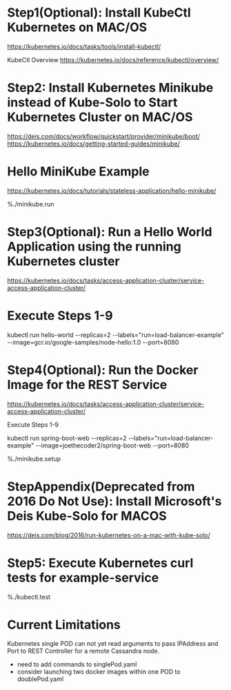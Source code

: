 # Step1(Optional): Install KubeCtl Kubernetes on MAC/OS

 https://kubernetes.io/docs/tasks/tools/install-kubectl/

 KubeCtl Overview
 https://kubernetes.io/docs/reference/kubectl/overview/



# Step2: Install Kubernetes Minikube instead of Kube-Solo to Start Kubernetes Cluster on MAC/OS

 https://deis.com/docs/workflow/quickstart/provider/minikube/boot/
 https://kubernetes.io/docs/getting-started-guides/minikube/

# Hello MiniKube Example

 https://kubernetes.io/docs/tutorials/stateless-application/hello-minikube/

 %./minikube.run


# Step3(Optional): Run a Hello World Application using the running Kubernetes cluster

 https://kubernetes.io/docs/tasks/access-application-cluster/service-access-application-cluster/

# Execute Steps 1-9

  kubectl run hello-world --replicas=2 --labels="run=load-balancer-example" --image=gcr.io/google-samples/node-hello:1.0  --port=8080

# Step4(Optional): Run the Docker Image for the REST Service

 https://kubernetes.io/docs/tasks/access-application-cluster/service-access-application-cluster/

 Execute Steps 1-9

 kubectl run spring-boot-web --replicas=2 --labels="run=load-balancer-example" --image=joethecoder2/spring-boot-web  --port=8080

%./minikube.setup

# StepAppendix(Deprecated from 2016 Do Not Use): Install Microsoft's Deis Kube-Solo for MACOS
   https://deis.com/blog/2016/run-kubernetes-on-a-mac-with-kube-solo/


# Step5: Execute Kubernetes curl tests for example-service
%./kubectl.test


# Current Limitations

 Kubernetes single POD can not yet read arguments to pass IPAddress and Port to REST Controller for a remote Cassandra node.
 - need to add commands to singlePod.yaml
 - consider launching two docker images within one POD to doublePod.yaml

